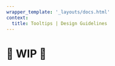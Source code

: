 ```yaml
---
wrapper_template: '_layouts/docs.html'
context:
  title: Tooltips | Design Guidelines
---
```


# 🚧 WIP 🚧
